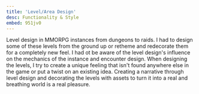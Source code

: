```yaml
---
title: 'Level/Area Design'
desc: Functionality & Style
embed: 951jv0
---
```


Level design in MMORPG instances from dungeons to raids. I had to design
some of these levels from the ground up or retheme and redecorate them for
a completely new feel. I had ot be aware of the level design's influence
on the mechanics of the instance and encounter design. When designing the
levels, I try to create a unique feeling that isn't found anywhere else
in the game or put a twist on an existing idea. Creating a narrative through
level design and decorating the levels with assets to turn it into a real
and breathing world is a real pleasure.
